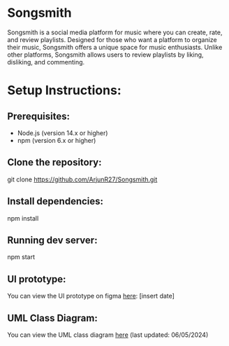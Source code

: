 # Songsmith
Songsmith is a social media platform for music where you can create, rate, and review playlists. Designed for those who want a platform to organize their music, Songsmith offers a unique space for music enthusiasts. Unlike other platforms, Songsmith allows users to review playlists by liking, disliking, and commenting.

# Setup Instructions:

## Prerequisites: 
* Node.js (version 14.x or higher)
* npm (version 6.x or higher)

## Clone the repository: 
git clone https://github.com/ArjunR27/Songsmith.git

## Install dependencies:
npm install

## Running dev server:
npm start


## UI prototype: 

You can view the UI prototype on figma [here](https://www.figma.com/design/OgyeXZ1LFCofufhBaVEOjh/Songsmith-Wireframe?node-id=0-1&t=AkLdluBx2LVHt53C-1): [insert date]

## UML Class Diagram:
You can view the UML class diagram [here](https://github.com/ArjunR27/Songsmith/wiki/UML-Diagram) (last updated: 06/05/2024)



  
